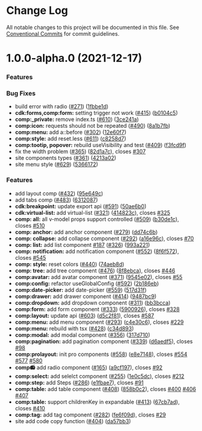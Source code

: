 # Change Log

All notable changes to this project will be documented in this file.
See [Conventional Commits](https://conventionalcommits.org) for commit guidelines.

# 1.0.0-alpha.0 (2021-12-17)


### Features

### Bug Fixes

* build error with radio ([#271](https://github.com/danranVm/idux/issues/271)) ([1fbbe1d](https://github.com/danranVm/idux/commit/1fbbe1da968f4a894283155412138606a4acc4d0))
* **cdk:forms,comp:form:** setting trigger not work ([#415](https://github.com/danranVm/idux/issues/415)) ([b0104c5](https://github.com/danranVm/idux/commit/b0104c5f95a11525c0b41d57d0c80166469167ea))
* **comp:_private:** remove index.ts ([#610](https://github.com/danranVm/idux/issues/610)) ([3ce241a](https://github.com/danranVm/idux/commit/3ce241a4fa34fceb010c14ddd05279df680488c5))
* **comp:icon:** requests should not be repeated ([#490](https://github.com/danranVm/idux/issues/490)) ([8a1b7fb](https://github.com/danranVm/idux/commit/8a1b7fb709ff214e89d79aca24d5a64d92a87e13))
* **comp:menu:** add a::before ([#302](https://github.com/danranVm/idux/issues/302)) ([12e60f7](https://github.com/danranVm/idux/commit/12e60f7c79063683a85b34a3fa6e922e5d1eb7c8))
* **comp:style:** add reset.less ([#611](https://github.com/danranVm/idux/issues/611)) ([c8258d7](https://github.com/danranVm/idux/commit/c8258d7993ccf929441248ce30bf0bb2ea6186d1))
* **comp:tootip, popover:** rebuild useVisibility and test ([#409](https://github.com/danranVm/idux/issues/409)) ([f3fcd9f](https://github.com/danranVm/idux/commit/f3fcd9f927269af5bf0f3a0709b4ca2efb7f27c2))
* fix the width problem ([#365](https://github.com/danranVm/idux/issues/365)) ([82d1a7c](https://github.com/danranVm/idux/commit/82d1a7c680eb02a3d3579a311d3493e9066f749c)), closes [#307](https://github.com/danranVm/idux/issues/307)
* site components types ([#361](https://github.com/danranVm/idux/issues/361)) ([4213a02](https://github.com/danranVm/idux/commit/4213a02c0c83b6c9fee6065f48267af41196687a))
* site menu style ([#629](https://github.com/danranVm/idux/issues/629)) ([5366172](https://github.com/danranVm/idux/commit/5366172b5809134fdcc61c38887cafd9cb2f6b26))


### Features

* add layout comp ([#432](https://github.com/danranVm/idux/issues/432)) ([95e649c](https://github.com/danranVm/idux/commit/95e649ce2ad7cfc7c0551f8bc0a5ea0f12f63e95))
* add tabs comp ([#483](https://github.com/danranVm/idux/issues/483)) ([6312087](https://github.com/danranVm/idux/commit/6312087e7f8dbf1cfe7ac049484602757d6a260b))
* **cdk:breakpoint:** update export api ([#591](https://github.com/danranVm/idux/issues/591)) ([50ae6b0](https://github.com/danranVm/idux/commit/50ae6b0d6773a3a196898f2ac32331311f99f5e4))
* **cdk:virtual-list:** add virtual-list ([#321](https://github.com/danranVm/idux/issues/321)) ([414823c](https://github.com/danranVm/idux/commit/414823c798cead755abb5c10c57f13858f7c4d6a)), closes [#325](https://github.com/danranVm/idux/issues/325)
* **comp: all:** all v-model props support controlled ([#509](https://github.com/danranVm/idux/issues/509)) ([b30de1c](https://github.com/danranVm/idux/commit/b30de1cd706e23b21dd0970e0fd226f2ba4d43f0)), closes [#510](https://github.com/danranVm/idux/issues/510)
* **comp: anchor:** add anchor component ([#279](https://github.com/danranVm/idux/issues/279)) ([dd74c6b](https://github.com/danranVm/idux/commit/dd74c6be1c44524b610876706cd30df18a8777fc))
* **comp: collapse:** add collapse component ([#292](https://github.com/danranVm/idux/issues/292)) ([a16e96c](https://github.com/danranVm/idux/commit/a16e96c0cf1710942b3808b9e842d84510476206)), closes [#70](https://github.com/danranVm/idux/issues/70)
* **comp: list:** add list component [#187](https://github.com/danranVm/idux/issues/187) ([#326](https://github.com/danranVm/idux/issues/326)) ([993a221](https://github.com/danranVm/idux/commit/993a2211929b3591144a88377fa870e06bfa1472))
* **comp: notification:** add notification component ([#552](https://github.com/danranVm/idux/issues/552)) ([8f6f572](https://github.com/danranVm/idux/commit/8f6f572a7b0b5497b65a1677d2b76f6e52b375cb)), closes [#545](https://github.com/danranVm/idux/issues/545)
* **comp: style:** reset colors ([#440](https://github.com/danranVm/idux/issues/440)) ([74aeb8d](https://github.com/danranVm/idux/commit/74aeb8d6510c8d13d37488803f8d444ff8fc0dbb))
* **comp: tree:** add tree component ([#476](https://github.com/danranVm/idux/issues/476)) ([8f8ebca](https://github.com/danranVm/idux/commit/8f8ebca26af86495c4be4246ab5aa1166f0930db)), closes [#446](https://github.com/danranVm/idux/issues/446)
* **comp:avatar:** add avatar component ([#371](https://github.com/danranVm/idux/issues/371)) ([9545e02](https://github.com/danranVm/idux/commit/9545e0233e5c9979ea403c89295a0a9abf60c38c)), closes [#55](https://github.com/danranVm/idux/issues/55)
* **comp:config:** refactor useGlobalConfig ([#592](https://github.com/danranVm/idux/issues/592)) ([2b186eb](https://github.com/danranVm/idux/commit/2b186ebb2d492a411a0f46e0ebe055779c072986))
* **comp:date-picker:** add date-picker ([#559](https://github.com/danranVm/idux/issues/559)) ([517d31f](https://github.com/danranVm/idux/commit/517d31f13f5322cc65eba87cae21e595aadb72a0))
* **comp:drawer:** add drawer component ([#414](https://github.com/danranVm/idux/issues/414)) ([9487bc9](https://github.com/danranVm/idux/commit/9487bc9c1e9e6648d599eb4c29223389480b32dc))
* **comp:dropdown:** add dropdown component ([#311](https://github.com/danranVm/idux/issues/311)) ([bb3bcca](https://github.com/danranVm/idux/commit/bb3bccaeed90bec3c5e819940127a3836b63bc5f))
* **comp:form:** add form component ([#333](https://github.com/danranVm/idux/issues/333)) ([5900926](https://github.com/danranVm/idux/commit/5900926eef60afc808dd2663cf336b8a349f1fa8)), closes [#328](https://github.com/danranVm/idux/issues/328)
* **comp:layout:** update api ([#603](https://github.com/danranVm/idux/issues/603)) ([d5c2f81](https://github.com/danranVm/idux/commit/d5c2f8113ca9d770b52a42229cce91ef3dc8e26b)), closes [#587](https://github.com/danranVm/idux/issues/587)
* **comp:menu:** add menu component ([#293](https://github.com/danranVm/idux/issues/293)) ([c4e30c6](https://github.com/danranVm/idux/commit/c4e30c6f81906cf212e1a161c45043932686f4ce)), closes [#229](https://github.com/danranVm/idux/issues/229)
* **comp:menu:** rebuild with tsx ([#428](https://github.com/danranVm/idux/issues/428)) ([c34d893](https://github.com/danranVm/idux/commit/c34d8933ae907a28826c9b4a60fd2dae9b7d1b57))
* **comp:modal:** add modal component ([#356](https://github.com/danranVm/idux/issues/356)) ([317d710](https://github.com/danranVm/idux/commit/317d710552f4b6a7b1b74c14eef706385fe29f15))
* **comp:pagination:** add pagination component ([#339](https://github.com/danranVm/idux/issues/339)) ([d6aedf5](https://github.com/danranVm/idux/commit/d6aedf53d89c4bed5ab3ac99895a1674c66f8326)), closes [#98](https://github.com/danranVm/idux/issues/98)
* **comp:prolayout:** init pro components ([#558](https://github.com/danranVm/idux/issues/558)) ([e8e7148](https://github.com/danranVm/idux/commit/e8e714892be3a93f710de16027076509fed5e424)), closes [#554](https://github.com/danranVm/idux/issues/554) [#577](https://github.com/danranVm/idux/issues/577) [#580](https://github.com/danranVm/idux/issues/580)
* **comp:radio:** add radio component ([#165](https://github.com/danranVm/idux/issues/165)) ([a9cf197](https://github.com/danranVm/idux/commit/a9cf19747376f9ad3165adb6b490a92240b731ea)), closes [#92](https://github.com/danranVm/idux/issues/92)
* **comp:select:** add selelct component ([#255](https://github.com/danranVm/idux/issues/255)) ([1e0c5dc](https://github.com/danranVm/idux/commit/1e0c5dc8bff1d4d465622c0de40c6ab9980451aa)), closes [#212](https://github.com/danranVm/idux/issues/212)
* **comp:step:** add Steps ([#286](https://github.com/danranVm/idux/issues/286)) ([e1fbae7](https://github.com/danranVm/idux/commit/e1fbae76321fac1be12fc6adb211380a9332ad06)), closes [#91](https://github.com/danranVm/idux/issues/91)
* **comp:table:** add table component ([#408](https://github.com/danranVm/idux/issues/408)) ([858b0c2](https://github.com/danranVm/idux/commit/858b0c27daa5b8c9c1e8dca61333599e07ec8e88)), closes [#400](https://github.com/danranVm/idux/issues/400) [#406](https://github.com/danranVm/idux/issues/406) [#407](https://github.com/danranVm/idux/issues/407)
* **comp:table:** support childrenKey in expandable ([#413](https://github.com/danranVm/idux/issues/413)) ([67cb7ad](https://github.com/danranVm/idux/commit/67cb7ad47232c0a3085193bc5725ecbd1d198427)), closes [#410](https://github.com/danranVm/idux/issues/410)
* **comp:tag:** add tag component ([#282](https://github.com/danranVm/idux/issues/282)) ([fe6f09d](https://github.com/danranVm/idux/commit/fe6f09d8eec16423264805364cd9df9c2eb3653a)), closes [#29](https://github.com/danranVm/idux/issues/29)
* site add code copy function ([#404](https://github.com/danranVm/idux/issues/404)) ([da57bb3](https://github.com/danranVm/idux/commit/da57bb357986dcfbfc569aba6a4516d4d1fc3122))
